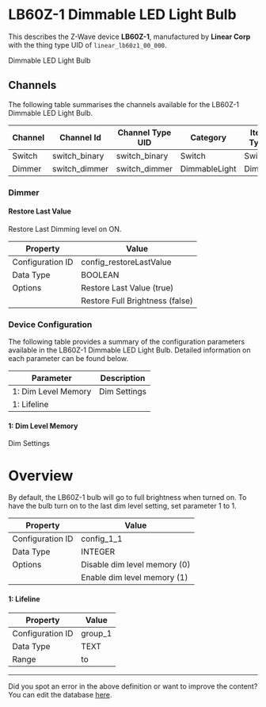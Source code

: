 
# LB60Z-1 Dimmable LED Light Bulb

This describes the Z-Wave device **LB60Z-1**, manufactured by **Linear Corp** with the thing type UID of ```linear_lb60z1_00_000```. 

Dimmable LED Light Bulb

## Channels
The following table summarises the channels available for the LB60Z-1 Dimmable LED Light Bulb.

| Channel | Channel Id | Channel Type UID | Category | Item Type |
|---------|------------|------------------|----------|-----------|
| Switch | switch_binary | switch_binary | Switch | Switch |
| Dimmer | switch_dimmer | switch_dimmer | DimmableLight | Dimmer |



### Dimmer

#### Restore Last Value

Restore Last Dimming level on ON.


| Property         | Value    |
|------------------|----------|
| Configuration ID | config_restoreLastValue |
| Data Type        | BOOLEAN || Default Value | true |
| Options | Restore Last Value (true) |
|  | Restore Full Brightness (false) |






### Device Configuration
The following table provides a summary of the configuration parameters available in the LB60Z-1 Dimmable LED Light Bulb.
Detailed information on each parameter can be found below.

| Parameter   | Description |
|-------------|-------------|
| 1: Dim Level Memory | Dim Settings |
| 1: Lifeline |  |




#### 1: Dim Level Memory

Dim Settings  


# Overview #

By default, the LB60Z-1 bulb will go to full brightness when turned on. To have the bulb turn on to the last dim level setting, set parameter 1 to 1.


| Property         | Value    |
|------------------|----------|
| Configuration ID | config_1_1 |
| Data Type        | INTEGER || Default Value | 0 |
| Options | Disable dim level memory (0) |
|  | Enable dim level memory (1) |






#### 1: Lifeline




| Property         | Value    |
|------------------|----------|
| Configuration ID | group_1 |
| Data Type        | TEXT |
| Range |  to  |






---

Did you spot an error in the above definition or want to improve the content?
You can edit the database [here](http://www.cd-jackson.com/index.php/zwave/zwave-device-database/zwave-device-list/devicesummary/8).

